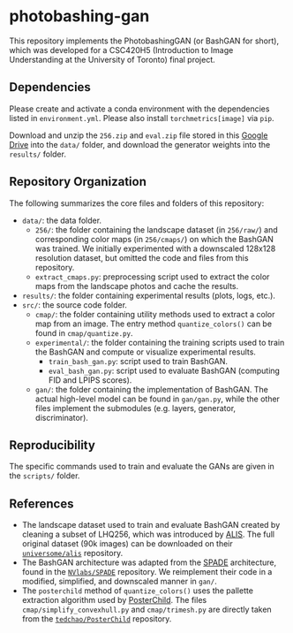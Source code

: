 # photobashing-gan

This repository implements the PhotobashingGAN (or BashGAN for short), which
was developed for a CSC420H5 (Introduction to Image Understanding at the
University of Toronto)
final project.

## Dependencies

Please create and activate a conda environment with the dependencies listed in
`environment.yml`. Please also install `torchmetrics[image]` via `pip`.

Download and unzip the `256.zip` and `eval.zip` file stored in this
[Google Drive](https://drive.google.com/drive/folders/1vnUFLwjhkTKsRKDEv2MehG9wkMZoxkyv?usp=sharing)
into the `data/` folder, and download the generator weights into the `results/`
folder.

## Repository Organization

The following summarizes the core files and folders of this repository:

- `data/`: the data folder.
    - `256/`: the folder containing the landscape dataset (in `256/raw/`) and
      corresponding color maps (in `256/cmaps/`) on which the BashGAN was
      trained. We initially experimented with a downscaled 128x128 resolution
      dataset, but omitted the code and files from this repository.
    - `extract_cmaps.py`: preprocessing script used to extract the color maps
      from the landscape photos and cache the results.
- `results/`: the folder containing experimental results (plots, logs, etc.).
- `src/`: the source code folder.
    - `cmap/`: the folder containing utility methods used to extract a color
      map from an image. The entry method `quantize_colors()` can be found
      in `cmap/quantize.py`.
    - `experimental/`: the folder containing the training scripts used to train
      the BashGAN and compute or visualize experimental results.
        - `train_bash_gan.py`: script used to train BashGAN.
        - `eval_bash_gan.py`: script used to evaluate BashGAN (computing FID
          and LPIPS scores).
    - `gan/`: the folder containing the implementation of BashGAN. The actual
      high-level model can be found in `gan/gan.py`, while the other files
      implement the submodules (e.g. layers, generator, discriminator).

## Reproducibility

The specific commands used to train and evaluate the GANs are given in the
`scripts/` folder.

## References

- The landscape dataset used to train and evaluate BashGAN created by cleaning
  a subset of LHQ256, which was introduced
  by [ALIS](https://universome.github.io/alis). The full original dataset (90k
  images) can be downloaded on their
  [`universome/alis`](https://github.com/universome/alis) repository.
- The BashGAN architecture was adapted from
  the [SPADE](https://arxiv.org/abs/1903.07291) architecture, found in
  the [`NVlabs/SPADE`](https://github.com/NVlabs/SPADE) repository. We
  reimplement their code in a modified, simplified, and downscaled manner
  in `gan/`.
- The `posterchild` method of `quantize_colors()` uses the pallette extraction
  algorithm used by [PosterChild](https://cragl.cs.gmu.edu/posterchild/). The
  files `cmap/simplify_convexhull.py` and `cmap/trimesh.py` are directly taken
  from the [`tedchao/PosterChild`](https://github.com/tedchao/PosterChild)
  repository.

